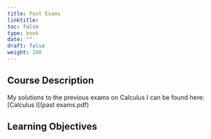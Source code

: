 ```yaml
---
title: Past Exams
linktitle: 
toc: false
type: book
date: ""
draft: false
weight: 200
---
```

## Course Description

 My solutions to the previous exams on Calculus I can be found here:[Calculus I](past exams.pdf)




## Learning Objectives

